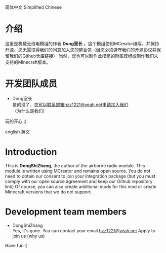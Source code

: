 简体中文 Simplified Chinese
# 介绍
这里是机载无线电模组的作者 **Dong室长** ，这个模组使用MCreator编写，并保持开源，您无需取得我们的同意加入您的整合包（但您必须遵守我们的开源协议并保留我们的Github仓库链接）
当然，您也可以制作此模组的附属模组或制作我们未支持的Minecraft版本。

# 开发团队成员
- Dong室长  
是的没了，您可以联系邮箱hzz1221@yeah.net申请加入我们（为什么是我们）

玩的开心 :)

english 英文
# Introduction
This is **DongShiZhang**, the author of the airborne radio module. This module is written using MCreator and remains open source. You do not need to obtain our consent to join your integration package (but you must comply with our open source agreement and keep our Github repository link)
Of course, you can also create additional mods for this mod or create Minecraft versions that we do not support.

# Development team members
- DongShiZhang  
Yes, it's gone. You can contact your email hzz1221@yeah.net Apply to join us (why us)

Have fun :)
